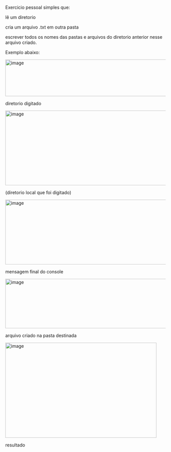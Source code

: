 Exercicio pessoal simples que:

lê um diretorio

cria um arquivo .txt em outra pasta

escrever todos os nomes das pastas e arquivos do diretorio anterior nesse arquivo criado.



Exemplo abaixo:

<img width="571" height="115" alt="image" src="https://github.com/user-attachments/assets/27e3af45-86e3-4cd0-b87c-6f703123dd61" />

diretorio digitado





<img width="612" height="234" alt="image" src="https://github.com/user-attachments/assets/d90e5fbe-676f-4769-bf35-46be521251c8" />

(diretorio local que foi digitado)




<img width="563" height="203" alt="image" src="https://github.com/user-attachments/assets/1c743f59-8a9d-4076-b4e0-5d63cebd752e" />

mensagem final do console 






<img width="619" height="155" alt="image" src="https://github.com/user-attachments/assets/b371d522-43f6-468c-a836-c581efbe5d4f" />


arquivo criado na pasta destinada





<img width="475" height="298" alt="image" src="https://github.com/user-attachments/assets/1ed72eaf-b0a5-4728-b52f-072edcc74257" />

resultado

